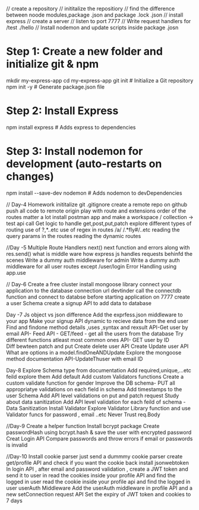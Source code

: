 // create a repository
// inititalize the repositiory
// find the difference between noode modules,package .json and package .lock .json 
// install express
// create a server
// listen to port 7777
// Write request handlers for /test ./hello
// Install nodemon and update scripts inside package .josn 


# Step 1: Create a new folder and initialize git & npm
mkdir my-express-app
cd my-express-app
git init                          # Initialize a Git repository
npm init -y                       # Generate package.json file

# Step 2: Install Express
npm install express               # Adds express to dependencies

# Step 3: Install nodemon for development (auto-restarts on changes)
npm install --save-dev nodemon   # Adds nodemon to devDependencies




// Day-4 Homework
inititalize git
.gitignore
create a remote repo on github
push all code to remote origin 
play with route and extensions 
order of the routes matter a lot
install postman app and make a workspace / collection ->   test api call
Get logic to handle get,post,put,patch
explore different types of routing use of ?,*..etc
use of regex in routes /a/   /.*fly#/..etc
reading the query params in the routes
reading the dynamic routes 




//Day -5
Multiple Route Handlers
next()
next function and errors along with res.send()
what is middle ware 
how express js handles requests behinfd the scenes 
Write a dummy auth middleware for admin 
Write a dummy auth middleware for all user routes except /user/login
Error Handling using app.use


// Day-6
Create a free cluster
install mongoose library
connect your application to the database connection url devtinder
call the connectdb function and connect to databse before starting application on 7777
create a user Schema
create a signup API to add data to database


Day -7
Js object vs json difference
Add the exprfess.json middleware to your app
Make your signup API dynamic to recieve data from the end user
Find and findone method details ,uses ,syntax and rexsult 
API-Get user by email
API- Feed API - GET/feed - get all the users from the database
Try different functions atleast most common ones
API- GET user by ID  
Diff bewteen patch and put 
Create delete user API
Create Update user API
What are options in a model.findOneANDUpdate
Explore the mongoose method documentation
API-UpdateThuser with email ID




Day-8
Explore Schema type from documentation
Add required,unique,...etc feild explore them
Add default
Add custom Validators functions
Create a custom validate function for gender
Improve the DB schema- PUT all appropriatye validations on each field in schema
Add timestamps to the user Schema 
Add API level validations on put and patch request
Study about data sanitization
Add API level validation for each feild of schema - Data Sanitization
Install Validator 
Explore Validator Library function and use Validator funcs for password , email  ..etc
Never Trust req.Body



//Day-9
Create a helper function
Install bcrypt package
Create passwordHash using bcrypt.hash & save the user with encrypted password 
Creat Login API
Compare passwords and throw errors if email or passwords is invalid 



//Day-10
Install cookie parser
just send a dummmy cookie parser
create get/profile API and check if you want the cookie back 
install jsonwebtoken 
In login API , after email and password validation , create a JWT token and send it to user in 
read the cookies inside your profile API and find the logged in user 
read the cookie inside your profile api and find the logged in user
userAuth Middleware 
Add the userAuth middleware in profile API and a new setConnection request API
Set the expiry of JWT token and cookies to 7 days 